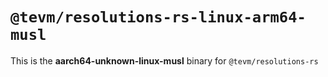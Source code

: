 # `@tevm/resolutions-rs-linux-arm64-musl`

This is the **aarch64-unknown-linux-musl** binary for `@tevm/resolutions-rs`
